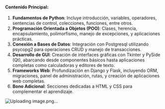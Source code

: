 
#### Contenido Principal:
1. **Fundamentos de Python**: Incluye introducción, variables, operadores, sentencias de control, colecciones, funciones, entre otros.
2. **Programación Orientada a Objetos (POO)**: Clases, herencia, encapsulamiento, polimorfismo, manejo de excepciones, y aplicaciones prácticas.
3. **Conexión a Bases de Datos**: Integración con Postgresql utilizando psycopg2 para operaciones CRUD y manejo de transacciones.
4. **Desarrollo de GUI**: Creación de interfaces gráficas con Tkinter y PySide (Qt), abarcando desde componentes básicos hasta aplicaciones completas como calculadoras y editores de texto.
5. **Frameworks Web**: Profundización en Django y Flask, incluyendo ORM, migraciones, panel de administración, rutas, y creación de aplicaciones web completas.
6. **Bono Adicional**: Secciones dedicadas a HTML y CSS para complementar el aprendizaje.



![Uploading image.png…]()
